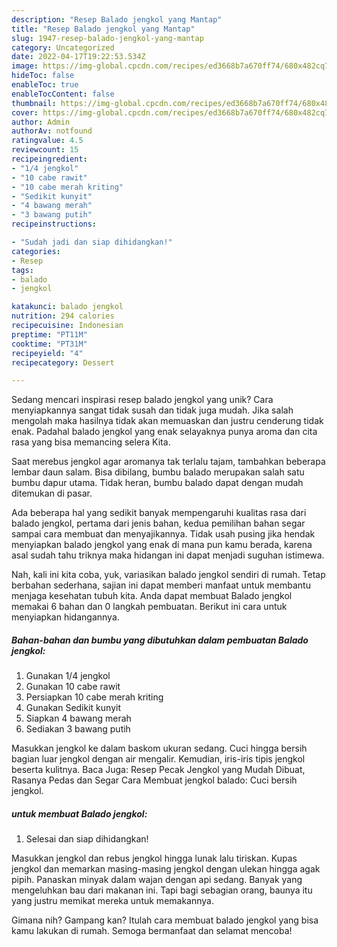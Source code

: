 ```yaml
---
description: "Resep Balado jengkol yang Mantap"
title: "Resep Balado jengkol yang Mantap"
slug: 1947-resep-balado-jengkol-yang-mantap
category: Uncategorized
date: 2022-04-17T19:22:53.534Z
image: https://img-global.cpcdn.com/recipes/ed3668b7a670ff74/680x482cq70/balado-jengkol-foto-resep-utama.jpg
hideToc: false
enableToc: true
enableTocContent: false
thumbnail: https://img-global.cpcdn.com/recipes/ed3668b7a670ff74/680x482cq70/balado-jengkol-foto-resep-utama.jpg
cover: https://img-global.cpcdn.com/recipes/ed3668b7a670ff74/680x482cq70/balado-jengkol-foto-resep-utama.jpg
author: Admin
authorAv: notfound
ratingvalue: 4.5
reviewcount: 15
recipeingredient:
- "1/4 jengkol"
- "10 cabe rawit"
- "10 cabe merah kriting"
- "Sedikit kunyit"
- "4 bawang merah"
- "3 bawang putih"
recipeinstructions:

- "Sudah jadi dan siap dihidangkan!"
categories:
- Resep
tags:
- balado
- jengkol

katakunci: balado jengkol 
nutrition: 294 calories
recipecuisine: Indonesian
preptime: "PT11M"
cooktime: "PT31M"
recipeyield: "4"
recipecategory: Dessert

---
```





Sedang mencari inspirasi resep balado jengkol yang unik? Cara menyiapkannya sangat tidak susah dan tidak juga mudah. Jika salah mengolah maka hasilnya tidak akan memuaskan dan justru cenderung tidak enak. Padahal balado jengkol yang enak selayaknya punya aroma dan cita rasa yang bisa memancing selera Kita.





Saat merebus jengkol agar aromanya tak terlalu tajam, tambahkan beberapa lembar daun salam. Bisa dibilang, bumbu balado merupakan salah satu bumbu dapur utama. Tidak heran, bumbu balado dapat dengan mudah ditemukan di pasar.

Ada beberapa hal yang sedikit banyak mempengaruhi kualitas rasa dari balado jengkol, pertama dari jenis bahan, kedua pemilihan bahan segar sampai cara membuat dan menyajikannya. Tidak usah pusing jika hendak menyiapkan balado jengkol yang enak di mana pun kamu berada, karena asal sudah tahu triknya maka hidangan ini dapat menjadi suguhan istimewa.






Nah, kali ini kita coba, yuk, variasikan balado jengkol sendiri di rumah. Tetap berbahan sederhana, sajian ini dapat memberi manfaat untuk membantu menjaga kesehatan tubuh kita. Anda dapat membuat Balado jengkol memakai 6 bahan dan 0 langkah pembuatan. Berikut ini cara untuk menyiapkan hidangannya.

<!--inarticleads1-->

##### Bahan-bahan dan bumbu yang dibutuhkan dalam pembuatan Balado jengkol:

1. Gunakan 1/4 jengkol
1. Gunakan 10 cabe rawit
1. Persiapkan 10 cabe merah kriting
1. Gunakan Sedikit kunyit
1. Siapkan 4 bawang merah
1. Sediakan 3 bawang putih


Masukkan jengkol ke dalam baskom ukuran sedang. Cuci hingga bersih bagian luar jengkol dengan air mengalir. Kemudian, iris-iris tipis jengkol beserta kulitnya. Baca Juga: Resep Pecak Jengkol yang Mudah Dibuat, Rasanya Pedas dan Segar Cara Membuat jengkol balado: Cuci bersih jengkol. 

<!--inarticleads2-->

#####  untuk membuat Balado jengkol:


1. Selesai dan siap dihidangkan!

Masukkan jengkol dan rebus jengkol hingga lunak lalu tiriskan. Kupas jengkol dan memarkan masing-masing jengkol dengan ulekan hingga agak pipih. Panaskan minyak dalam wajan dengan api sedang. Banyak yang mengeluhkan bau dari makanan ini. Tapi bagi sebagian orang, baunya itu yang justru memikat mereka untuk memakannya. 

Gimana nih? Gampang kan? Itulah cara membuat balado jengkol yang bisa kamu lakukan di rumah. Semoga bermanfaat dan selamat mencoba!
